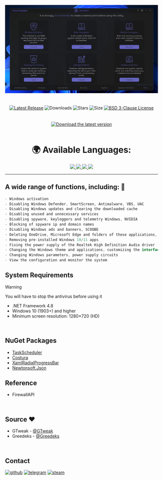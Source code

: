 <div align="center">
<img src="https://github.com/XMontech1337X/MoonTweaker/blob/main/.github/Preview-en.png"/><br/><br/>
 
<div align="center" style="margin: 20px 0; text-align: center;">
 
[![Latest Release](https://img.shields.io/github/v/release/XMontech1337X/MoonTweaker?style=for-the-badge&color=179962)](https://github.com/Greedeks/GTweak/releases/latest)
![Downloads](https://img.shields.io/github/downloads/XMontech1337X/MoonTweaker/total.svg?style=for-the-badge&color=1982a5)
![Stars](https://img.shields.io/github/stars/XMontech1337X/MoonTweaker?style=for-the-badge&color=179962)
![Size](https://img.shields.io/github/repo-size/XMontech1337X/MoonTweaker?style=for-the-badge&color=1982a5)
[![BSD 3-Clause License](https://img.shields.io/badge/License-BSD%203--Clause-yellow.svg?style=for-the-badge&color=179962)](https://github.com/XMontech1337X/MoonTweaker/blob/main/LICENSE)
</div>

<br/><a href="https://github.com/XMontech1337X/MoonTweaker/releases/latest/download/MoonTweaker.exe"><img src="https://github.com/user-attachments/assets/0c2f2947-6d63-46b3-9933-8e72a8b45ed3" width="260" height="68" alt="Download the latest version"></a><br/><br/>

<!-- language --> 
<div align="center">
  <h1>🌍 Available Languages:</h1>
  <a href="https://github.com/XMontech1337X/MoonTweaker/blob/main/README.md">
    <img src="https://hatscripts.github.io/circle-flags/flags/us.svg" width="40">
  </a>
  <a href="https://github.com/XMontech1337X/MoonTweaker/blob/main/README-ko.md">
    <img src="https://hatscripts.github.io/circle-flags/flags/kr.svg" width="40">
  </a>
  <a href="https://github.com/XMontech1337X/MoonTweaker/blob/main/README-ru.md">
    <img src="https://hatscripts.github.io/circle-flags/flags/ru.svg" width="40">
  </a>
  <a href="https://github.com/XMontech1337X/MoonTweaker/blob/main/README-uk.md">
    <img src="https://hatscripts.github.io/circle-flags/flags/ua.svg" width="40">
  </a>
</div>
</div>

---
<h2> A wide range of functions, including: 🔩</h2>

```c#
- Windows activation
- Disabling Windows Defender, SmartScreen, Antimalware, VBS, UAC 
- Disabling Windows updates and clearing the downloaded cache
- Disabling unused and unnecessary services 
- Disabling spyware, keyloggers and telemetry Windows, NVIDIA
- Blocking of spyware ip and domain names
- Disabling Windows ads and banners, SCOOBE
- Deleting OneDrive, Microsoft Edge and folders of these applications, Cortana, widgets
- Removing pre-installed Windows 10/11 apps
- Fixing the power supply of the Realtek High Definition Audio driver
- Changing the Windows theme and applications, customizing the interface
- Changing Windows parameters, power supply circuits
- View the configuration and monitor the system
```
## System Requirements
> [!WARNING]  
> You will have to stop the antivirus before using it

- .NET Framework 4.8
- Windows 10 (1903+) and higher
- Minimum screen resolution: 1280×720 (HD)

</br>

## NuGet Packages
- [TaskScheduler](https://www.nuget.org/packages/TaskScheduler/)
- [Costura](https://github.com/Fody/Costura)
- [XamlRadialProgressBar](https://www.nuget.org/packages/XamlRadialProgressBar)
- [Newtonsoft.Json](https://www.nuget.org/packages/Newtonsoft.Json/13.0.2-beta1)

## Reference
- FirewallAPI

</br>

## Source ❤️ 
- GTweak - [@GTweak](https://github.com/Greedeks/GTweak)
- Greedeks - [@Greedeks](https://github.com/Greedeks)

</br>

## Contact
[![github](https://img.shields.io/badge/Github-gray?style=for-the-badge&logo=github&logoColor=white)](https://github.com/XMontech1337X)
[![telegram](https://img.shields.io/badge/Telegram-1DA1F2?style=for-the-badge&logo=telegram&logoColor=white)](https://t.me/XMontech1337X)
[![steam](https://img.shields.io/badge/STEAM-042430?style=for-the-badge&logo=steam&logoColor=white)](https://steamcommunity.com/id/XMontech1337X)
